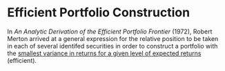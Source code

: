 # Efficient Portfolio Construction

In *An Analytic Derivation of the Efficient Portfolio Frontier* (1972), Robert Merton arrived at a general expression for the relative position to be taken in each of several identifed securities in order to construct a portfolio with the <ins>smallest variance in returns for a given level of expected returns</ins> (efficient).
